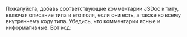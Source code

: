 Пожалуйста, добавь соответствующие комментарии JSDoc к типу, включая описание типа и его поля, если они есть, а также ко всему внутреннему коду типа. Убедись, что комментарии ясные и информативные. Вот код:
```typescript
